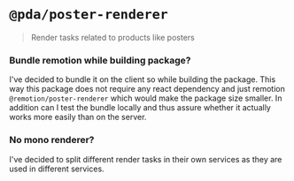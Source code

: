 # `@pda/poster-renderer`
> Render tasks related to products like posters

### Bundle remotion while building package?
I've decided to bundle it on the client so while building the package.
This way this package does not require any react dependency
and just remotion `@remotion/poster-renderer` which would make the package size smaller.
In addition can I test the bundle locally and thus assure whether it actually works more easily than on the server.

### No mono renderer?
I've decided to split different render tasks in their own services as they are used in different services.